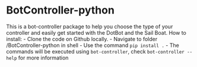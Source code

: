 # BotController-python
This is a bot-controller package to help you choose the type of your controller and easily get started with the DotBot and the Sail Boat.
How to install:
	- Clone the code on Github locally.
	- Navigate to folder /BotController-python in shell
	- Use the command `pip install .`
	- The commands will be executed using `bot-controller`, check `bot-controller --help` for more information